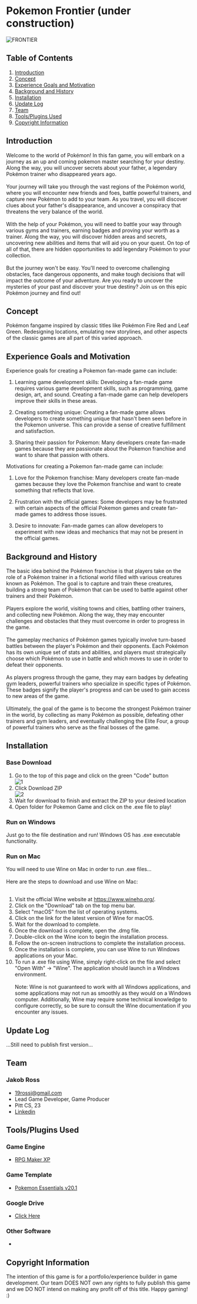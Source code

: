 # Pokemon Frontier (under construction)
![FRONTIER](https://user-images.githubusercontent.com/91906368/232586531-976f56b0-adc4-4ec6-8747-4285ef7ab885.jpg)
## Table of Contents
1. [Introduction](#introduction)
2. [Concept](#concept)
3. [Experience Goals and Motivation](#experience-goals-and-motivation)
4. [Background and History](#background-and-history)
5. [Installation](#installation)
6. [Update Log](#update-log)
7. [Team](#team)
8. [Tools/Plugins Used](#tools/plugins-used)
9. [Copyright Information](#copyright-information)
## Introduction
Welcome to the world of Pokémon! In this fan game, you will embark on a journey as an up and coming pokemon master searching for your destiny. Along the way, you will uncover secrets about your father, a legendary Pokémon trainer who disappeared years ago.
<br><br>
Your journey will take you through the vast regions of the Pokémon world, where you will encounter new friends and foes, battle powerful trainers, and capture new Pokémon to add to your team. As you travel, you will discover clues about your father's disappearance, and uncover a conspiracy that threatens the very balance of the world.
<br><br>
With the help of your Pokémon, you will need to battle your way through various gyms and trainers, earning badges and proving your worth as a trainer. Along the way, you will discover hidden areas and secrets, uncovering new abilities and items that will aid you on your quest. On top of all of that, there are hidden opportunities to add legendary Pokémon to your collection.
<br><br>
But the journey won't be easy. You'll need to overcome challenging obstacles, face dangerous opponents, and make tough decisions that will impact the outcome of your adventure. Are you ready to uncover the mysteries of your past and discover your true destiny? Join us on this epic Pokémon journey and find out!
<br>
## Concept
Pokémon fangame inspired by classic titles like Pokémon Fire Red and Leaf Green. Redesigning locations, emulating new storylines, and other aspects of the classic games are all part of this varied approach.
## Experience Goals and Motivation
Experience goals for creating a Pokemon fan-made game can include:

1. Learning game development skills: Developing a fan-made game requires various game development skills, such as programming, game design, art, and sound. Creating a fan-made game can help developers improve their skills in these areas.

2. Creating something unique: Creating a fan-made game allows developers to create something unique that hasn't been seen before in the Pokemon universe. This can provide a sense of creative fulfillment and satisfaction.

3. Sharing their passion for Pokemon: Many developers create fan-made games because they are passionate about the Pokemon franchise and want to share that passion with others.

Motivations for creating a Pokemon fan-made game can include:

1. Love for the Pokemon franchise: Many developers create fan-made games because they love the Pokemon franchise and want to create something that reflects that love.

2. Frustration with the official games: Some developers may be frustrated with certain aspects of the official Pokemon games and create fan-made games to address those issues.

3. Desire to innovate: Fan-made games can allow developers to experiment with new ideas and mechanics that may not be present in the official games.
## Background and History
The basic idea behind the Pokémon franchise is that players take on the role of a Pokémon trainer in a fictional world filled with various creatures known as Pokémon. The goal is to capture and train these creatures, building a strong team of Pokémon that can be used to battle against other trainers and their Pokémon.
<br><br>
Players explore the world, visiting towns and cities, battling other trainers, and collecting new Pokémon. Along the way, they may encounter challenges and obstacles that they must overcome in order to progress in the game.
<br><br>
The gameplay mechanics of Pokémon games typically involve turn-based battles between the player's Pokémon and their opponents. Each Pokémon has its own unique set of stats and abilities, and players must strategically choose which Pokémon to use in battle and which moves to use in order to defeat their opponents.
<br><br>
As players progress through the game, they may earn badges by defeating gym leaders, powerful trainers who specialize in specific types of Pokémon. These badges signify the player's progress and can be used to gain access to new areas of the game.
<br><br>
Ultimately, the goal of the game is to become the strongest Pokémon trainer in the world, by collecting as many Pokémon as possible, defeating other trainers and gym leaders, and eventually challenging the Elite Four, a group of powerful trainers who serve as the final bosses of the game.
<br>
## Installation
### Base Download
1. Go to the top of this page and click on the green "Code" button<br />
![1](https://user-images.githubusercontent.com/91906368/225101651-25a36ea5-541d-4750-9935-a006390e30cd.png)
2. Click Download ZIP<br />
![2](https://user-images.githubusercontent.com/91906368/225102161-723d4e82-13c4-4f59-96b5-368003f36385.png)<br />
3. Wait for download to finish and extract the ZIP to your desired location
4. Open folder for Pokemon Game and click on the .exe file to play!
### Run on Windows
Just go to the file destination and run! Windows OS has .exe executable functionality.
### Run on Mac
You will need to use Wine on Mac in order to run .exe files...<br><br>
Here are the steps to download and use Wine on Mac:
<br><br>
1. Visit the official Wine website at https://www.winehq.org/.
2. Click on the "Download" tab on the top menu bar.
3. Select "macOS" from the list of operating systems.
4. Click on the link for the latest version of Wine for macOS.
5. Wait for the download to complete.
6. Once the download is complete, open the .dmg file.
7. Double-click on the Wine icon to begin the installation process.
8. Follow the on-screen instructions to complete the installation process.
9. Once the installation is complete, you can use Wine to run Windows applications on your Mac.
10. To run a .exe file using Wine, simply right-click on the file and select "Open With" -> "Wine". The application should launch in a Windows environment.<br><br>
Note: Wine is not guaranteed to work with all Windows applications, and some applications may not run as smoothly as they would on a Windows computer. Additionally, Wine may require some technical knowledge to configure correctly, so be sure to consult the Wine documentation if you encounter any issues.
## Update Log
...Still need to publish first version...
## Team
### Jakob Ross
* 19rossj@gmail.com
* Lead Game Developer, Game Producer
* Pitt CS, 23
* [Linkedin](https://www.linkedin.com/in/jakob-ross/)
## Tools/Plugins Used
### Game Engine
* [RPG Maker XP](https://www.rpgmakerweb.com/products/rpg-maker-xp)
### Game Template
* [Pokemon Essentials v20.1](https://reliccastle.com/essentials/)
### Google Drive
* [Click Here]()
### Other Software
* 
## Copyright Information
The intention of this game is for a portfolio/experience builder in game development. Our team DOES NOT own any rights to fully publish this game and we DO NOT intend on making any profit off of this title. Happy gaming! :)

